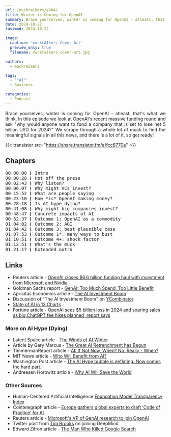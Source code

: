```yaml
---
url: /muckraikers/e004/
title: Winter is Coming for OpenAI
summary: Brace yourselves, winter is coming for OpenAI - atleast, that's what we think.
date: 2024-10-22
lastmod: 2024-10-22

image:
  caption: 'muckrAIkers Cover Art'
  preview_only: true
  filename: muckraikers_cover-art.jpg

authors:
  - muckraikers

tags:
  - '"AI"'
  - Business

categories: 
  - Podcast
---
```


<div style="text-align: justify">
Brace yourselves, winter is coming for OpenAI - atleast, that's what we think. In this episode we look at OpenAI's recent massive funding round and ask "why would anyone want to fund a company that is set to lose net 5 billion USD for 2024?" We scrape through a whole lot of muck to find the meaningful signals in all this news, and there is a lot of it, so get ready!

{{< transistor src="https://share.transistor.fm/e/fcc8770a" >}}
</div>

## Chapters
<div style="text-align: left; font-family:monospace;">
00:00:00 ❙ Intro<br>
00:00:28 ❙ Hot off the press<br>
00:02:43 ❙ Why listen?<br>
00:06:07 ❙ Why might VCs invest?<br>
00:15:52 ❙ What are people saying<br>
00:23:10 ❙ How *is* OpenAI making money?<br>
00:28:18 ❙ Is AI hype dying?<br>
00:41:08 ❙ Why might big companies invest?<br>
00:48:47 ❙ Concrete impacts of AI<br>
00:52:37 ❙ Outcome 1: OpenAI as a commodity<br>
01:04:02 ❙ Outcome 2: AGI<br>
01:04:42 ❙ Outcome 3: best plausible case<br>
01:07:53 ❙ Outcome 1*: many ways to bust<br>
01:10:51 ❙ Outcome 4+: shock factor<br>
01:12:51 ❙ What's the muck<br>
01:21:17 ❙ Extended outro
</div>

## Links
- Reuters article - [OpenAI closes $6.6 billion funding haul with investment from Microsoft and Nvidia](https://www.reuters.com/technology/artificial-intelligence/openai-closes-66-billion-funding-haul-valuation-157-billion-with-investment-2024-10-02/)
- Goldman Sachs report - [GenAI: Too Much Spend, Too Little Benefit](https://www.goldmansachs.com/images/migrated/insights/pages/gs-research/gen-ai--too-much-spend%2C-too-little-benefit-/TOM_AI%202.0_ForRedaction.pdf)
- Apricitas Economics article - [The AI Investment Boom](https://www.apricitas.io/p/the-ai-investment-boom)
- Discussion of "The AI Investment Boom" on [YCombinator](https://news.ycombinator.com/item?id=41895746)
- [State of AI in 13 Charts](https://hai.stanford.edu/news/ai-index-state-ai-13-charts)
- Fortune article - [OpenAI sees $5 billion loss in 2024 and soaring sales as big ChatGPT fee hikes planned, report says](https://finance.yahoo.com/news/openai-sees-5-billion-loss-170306927.html)


### More on AI Hype (Dying)
- Latent Space article - [The Winds of AI Winter](https://www.latent.space/p/mar-jun-2024)
- Article by Gary Marcus - [The Great AI Retrenchment has Begun](https://garymarcus.substack.com/p/the-great-ai-retrenchment-has-begun)
- TimmermanReport article - [AI: If Not Now, When? No, Really - When?](https://timmermanreport.com/2024/07/ai-if-not-now-when-no-really-when/)
- MIT News article - [Who Will Benefit from AI?](https://news.mit.edu/2023/who-will-benefit-ai-machine-usefulness-0929)
- Washington Post article - [The AI Hype bubble is deflating. Now comes the hard part.](https://www.washingtonpost.com/technology/2024/04/18/ai-bubble-hype-dying-money/)
- Andreesen Horowitz article - [Why AI Will Save the World](https://a16z.com/ai-will-save-the-world/)


### Other Sources
- Human-Centered Artificial Intelligence [Foundation Model Transparency Index](https://hai.stanford.edu/news/introducing-foundation-model-transparency-index)
- Cointelegraph article - [Europe gathers global experts to draft ‘Code of Practice’ for AI](https://cointelegraph.com/news/europe-gathers-global-experts-to-draft-code-of-practice-for-gen-ai)
- Reuters article - [Microsoft's VP of GenAI research to join OpenAI](https://www.reuters.com/technology/microsofts-vp-genai-research-join-openai-2024-10-14/)
- Twitter post from [Tim Brooks](https://x.com/_tim_brooks/status/1841982327431561528) on joining DeepMind
- Edward Zitron article - [The Man Who Killed Google Search](https://www.wheresyoured.at/the-men-who-killed-google/)